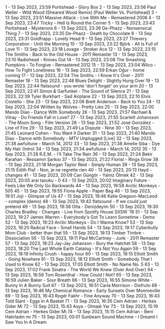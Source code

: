 1 - 13 Sep 2023, 23:59	Portishead - Glory Box
2 - 13 Sep 2023, 23:56	Paul Weller - Wild Wood (Sheared Wood Remix) [Paul Weller Vs. Portishead]
3 - 13 Sep 2023, 23:51	Massive Attack - Live With Me - Remastered 2006
4 - 13 Sep 2023, 23:47	Tricky - Hell Is Round the Corner
5 - 13 Sep 2023, 23:43	Portishead - Mysterons
6 - 13 Sep 2023, 23:39	De-Phazz - Nonsensical Thing
7 - 13 Sep 2023, 23:35	De-Phazz - Death by Chocolate
8 - 13 Sep 2023, 23:31	Goldfrapp - Lovely Head
9 - 13 Sep 2023, 23:27	Thievery Corporation - Until the Morning
10 - 13 Sep 2023, 23:22	Björk - All Is Full of Love
11 - 13 Sep 2023, 23:18	Lovage - Stroker Ace
12 - 13 Sep 2023, 23:15	The Smiths - Back to the Old House - 2011 Remaster
13 - 13 Sep 2023, 23:10	Radiohead - Knives Out
14 - 13 Sep 2023, 23:08	The Smashing Pumpkins - To Forgive - Remastered 2012
15 - 13 Sep 2023, 23:04	Wilco - How To Fight Loneliness
16 - 13 Sep 2023, 22:59	Erkan Oğur - home coming
17 - 13 Sep 2023, 22:54	The Smiths - I Know It's Over - 2011 Remaster
18 - 13 Sep 2023, 22:48	Blues Delight - Slightly Hung Over
19 - 13 Sep 2023, 22:44	flatsound - you wrote 'don't forget' on your arm
20 - 13 Sep 2023, 22:41	Simon & Garfunkel - The Sound of Silence
21 - 13 Sep 2023, 22:39	Tyler Burkhart - Sad Airplane
22 - 13 Sep 2023, 22:10	Elvis Costello - She
23 - 13 Sep 2023, 22:06	Brett Anderson - Back to You
24 - 13 Sep 2023, 22:04	Written by Wolves - Pretty Lies
25 - 13 Sep 2023, 22:00	Mando Diao - Dance With Somebody
26 - 13 Sep 2023, 21:57	Rachael & Vilray - Do Friends Fall in Love?
27 - 13 Sep 2023, 21:55	Scarlett Johansson - The Moon Song - Film Version
28 - 13 Sep 2023, 21:52	José González - Line of Fire
29 - 13 Sep 2023, 21:49	La Dispute - Nine
30 - 13 Sep 2023, 21:45	Leonard Cohen - You Want It Darker
31 - 13 Sep 2023, 21:40	Mando Diao - Dance with Somebody - MTV Unplugged [Live]
32 - 13 Sep 2023, 21:38	awfultune - March 14, 2012
33 - 13 Sep 2023, 21:38	Amelie Siba - Dye My Hair (Intro)
34 - 13 Sep 2023, 21:34	awfultune - March 14, 2012
35 - 13 Sep 2023, 21:28	R.E.M. - I'll Take The Rain
36 - 13 Sep 2023, 21:24	Bekir Karahan - Ressamın Şarkısı
37 - 13 Sep 2023, 21:22	Florist - Rings Grow
38 - 13 Sep 2023, 21:18	Morgan Taylor Reid - Simply Human
39 - 13 Sep 2023, 21:15	Édith Piaf - Non, je ne regrette rien
40 - 13 Sep 2023, 20:13	Hayd - changes
41 - 13 Sep 2023, 20:09	Can Güngör - Yalniz Ölmek
42 - 13 Sep 2023, 20:05	arai tasuku - 0
43 - 13 Sep 2023, 20:02	Imaginary Future - Feels Like We Only Go Backwards
44 - 13 Sep 2023, 19:58	Arctic Monkeys - 505
45 - 13 Sep 2023, 19:55	Fiona Apple - Paper Bag
46 - 13 Sep 2023, 19:51	Joji - Glimpse of Us
47 - 13 Sep 2023, 19:46	Katie Gregson-MacLeod - complex (demo)
48 - 13 Sep 2023, 19:42	flatsound - If we could just pretend
49 - 13 Sep 2023, 19:38	Olta - Denizdeyim
50 - 13 Sep 2023, 19:30	Charles Bradley - Changes - Live from Spotify House SXSW '16
51 - 13 Sep 2023, 19:27	James Warren - Everybody's Got To Learn Sometime - Demo
52 - 13 Sep 2023, 19:23	Arctic Monkeys - Do I Wanna Know?
53 - 13 Sep 2023, 19:20	Radical Face - Small Hands
54 - 13 Sep 2023, 19:17	Cyberbully Mom Club - better than that
55 - 13 Sep 2023, 19:13	Timber Timbre - Dissociation
56 - 13 Sep 2023, 19:11	Paul McCartney - Junk - 2011 Remaster
57 - 13 Sep 2023, 18:23	Jay-Jay Johanson - Bury the Hatchet
58 - 13 Sep 2023, 18:20	The Last Whole Earth Catalog - It's Not You Again
59 - 13 Sep 2023, 18:19	Infinity Crush - happy hour
60 - 13 Sep 2023, 18:15	Elliott Smith - Going Nowhere
61 - 13 Sep 2023, 18:12	Elliott Smith - Somebody That I Used to Know
62 - 13 Sep 2023, 17:05	Elliott Smith - No Name No. 5
63 - 13 Sep 2023, 17:02	Frank Sinatra - The World We Knew (Over And Over)
64 - 13 Sep 2023, 16:59	Tom Rosenthal - How Could I Not?
65 - 13 Sep 2023, 16:59	Julien Baker - Sour Breath
66 - 13 Sep 2023, 16:55	Simone White - Bunny In A Bunny Suit
67 - 13 Sep 2023, 16:51	Carla Morrison - Disfruto
68 - 13 Sep 2023, 16:46	My Chemical Romance - Early Sunsets Over Monroeville
69 - 13 Sep 2023, 16:43	Rogér Fakhr - Fine Anyway
70 - 13 Sep 2023, 16:43	Told Slant - Eggs In A Basket
71 - 13 Sep 2023, 16:35	Cem Adrian - Herkes Gider Mi
72 - 13 Sep 2023, 15:43	Asya - Olmadı Yar
73 - 13 Sep 2023, 15:19	Cem Adrian - Herkes Gider Mi
74 - 13 Sep 2023, 15:15	Cem Adrian - Beni Hatırladın mı
75 - 13 Sep 2023, 00:01	Sunbeam Sound Machine - I Dreamt I Saw You In A Dream
